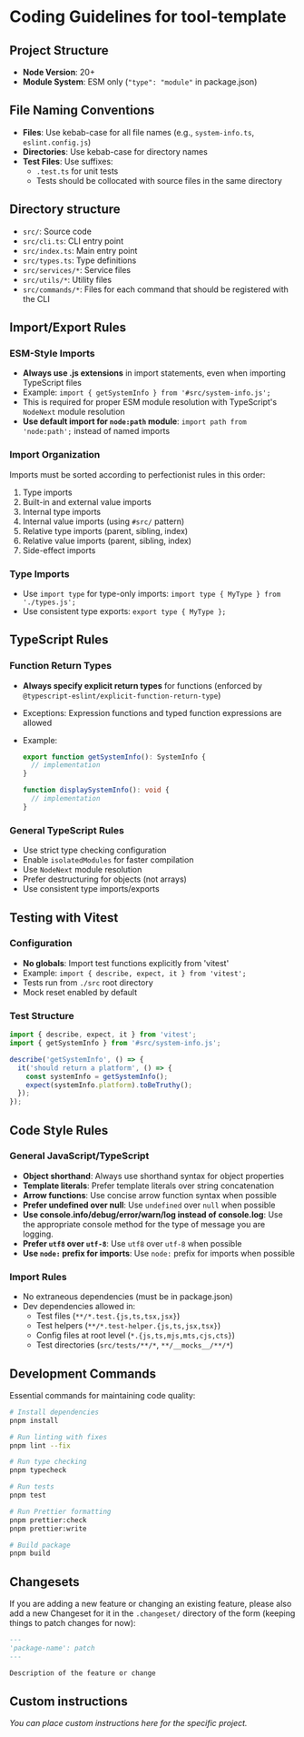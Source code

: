 # Coding Guidelines for tool-template

## Project Structure

- **Node Version**: 20+
- **Module System**: ESM only (`"type": "module"` in package.json)

## File Naming Conventions

- **Files**: Use kebab-case for all file names (e.g., `system-info.ts`, `eslint.config.js`)
- **Directories**: Use kebab-case for directory names
- **Test Files**: Use suffixes:
  - `.test.ts` for unit tests
  - Tests should be collocated with source files in the same directory

## Directory structure

- `src/`: Source code
- `src/cli.ts`: CLI entry point
- `src/index.ts`: Main entry point
- `src/types.ts`: Type definitions
- `src/services/*`: Service files
- `src/utils/*`: Utility files
- `src/commands/*`: Files for each command that should be registered with the CLI

## Import/Export Rules

### ESM-Style Imports

- **Always use .js extensions** in import statements, even when importing TypeScript files
- Example: `import { getSystemInfo } from '#src/system-info.js';`
- This is required for proper ESM module resolution with TypeScript's `NodeNext` module resolution
- **Use default import for `node:path` module**: `import path from 'node:path';` instead of named imports

### Import Organization

Imports must be sorted according to perfectionist rules in this order:

1. Type imports
2. Built-in and external value imports
3. Internal type imports
4. Internal value imports (using `#src/` pattern)
5. Relative type imports (parent, sibling, index)
6. Relative value imports (parent, sibling, index)
7. Side-effect imports

### Type Imports

- Use `import type` for type-only imports: `import type { MyType } from './types.js';`
- Use consistent type exports: `export type { MyType };`

## TypeScript Rules

### Function Return Types

- **Always specify explicit return types** for functions (enforced by `@typescript-eslint/explicit-function-return-type`)
- Exceptions: Expression functions and typed function expressions are allowed
- Example:

  ```typescript
  export function getSystemInfo(): SystemInfo {
    // implementation
  }

  function displaySystemInfo(): void {
    // implementation
  }
  ```

### General TypeScript Rules

- Use strict type checking configuration
- Enable `isolatedModules` for faster compilation
- Use `NodeNext` module resolution
- Prefer destructuring for objects (not arrays)
- Use consistent type imports/exports

## Testing with Vitest

### Configuration

- **No globals**: Import test functions explicitly from 'vitest'
- Example: `import { describe, expect, it } from 'vitest';`
- Tests run from `./src` root directory
- Mock reset enabled by default

### Test Structure

```typescript
import { describe, expect, it } from 'vitest';
import { getSystemInfo } from '#src/system-info.js';

describe('getSystemInfo', () => {
  it('should return a platform', () => {
    const systemInfo = getSystemInfo();
    expect(systemInfo.platform).toBeTruthy();
  });
});
```

## Code Style Rules

### General JavaScript/TypeScript

- **Object shorthand**: Always use shorthand syntax for object properties
- **Template literals**: Prefer template literals over string concatenation
- **Arrow functions**: Use concise arrow function syntax when possible
- **Prefer undefined over null**: Use `undefined` over `null` when possible
- **Use console.info/debug/error/warn/log instead of console.log**: Use the appropriate console method for the type of message you are logging.
- **Prefer `utf8` over `utf-8`**: Use `utf8` over `utf-8` when possible
- **Use `node:` prefix for imports**: Use `node:` prefix for imports when possible

### Import Rules

- No extraneous dependencies (must be in package.json)
- Dev dependencies allowed in:
  - Test files (`**/*.test.{js,ts,tsx,jsx}`)
  - Test helpers (`**/*.test-helper.{js,ts,jsx,tsx}`)
  - Config files at root level (`*.{js,ts,mjs,mts,cjs,cts}`)
  - Test directories (`src/tests/**/*`, `**/__mocks__/**/*`)

## Development Commands

Essential commands for maintaining code quality:

```bash
# Install dependencies
pnpm install

# Run linting with fixes
pnpm lint --fix

# Run type checking
pnpm typecheck

# Run tests
pnpm test

# Run Prettier formatting
pnpm prettier:check
pnpm prettier:write

# Build package
pnpm build
```

## Changesets

If you are adding a new feature or changing an existing feature, please also add a new Changeset for it in the `.changeset/` directory of the form (keeping things to patch changes for now):

```markdown
---
'package-name': patch
---

Description of the feature or change
```

## Custom instructions

_You can place custom instructions here for the specific project._
